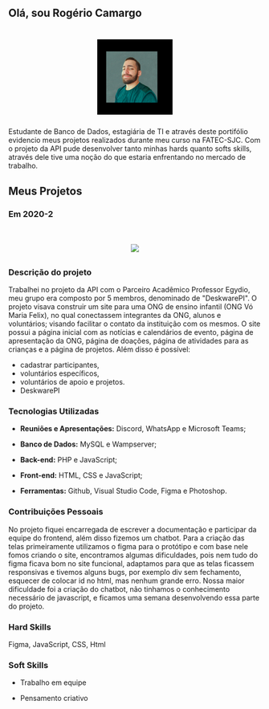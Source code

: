 ## **Olá, sou Rogério Camargo**
#
#

<h1 align="center"><img src="Imagens/Profile_Rogerio.png" width="150"></h1>

Estudante de Banco de Dados, estagiária de TI e através deste portifólio evidencio meus projetos realizados durante meu curso na FATEC-SJC. Com o projeto da API pude desenvolver tanto minhas hards quanto softs skills, através dele tive uma noção do que estaria enfrentando no mercado de trabalho.

## Meus Projetos

### Em 2020-2
#

<h1 align="center"><img src="LogoAPI1.png" width="150"></h1>

### Descrição do projeto

Trabalhei no projeto da API com o Parceiro Acadêmico Professor Egydio, meu grupo era composto por 5 membros, denominado de "DeskwarePI".
O projeto visava construir um site para uma ONG de ensino infantil (ONG Vó Maria Felix), no qual conectassem integrantes da ONG, alunos e voluntários; visando facilitar o contato da instituição com os mesmos.
O site possui a página inicial com as notícias e calendários de evento, página de apresentação da ONG, página de doações, página de atividades para as crianças e a página de projetos. Além disso é possível:

- cadastrar participantes,
- voluntários específicos,
- voluntários de apoio e projetos.
- DeskwarePI

### Tecnologias Utilizadas

- **Reuniões e Apresentações:** Discord, WhatsApp e Microsoft Teams;

- **Banco de Dados:** MySQL e Wampserver;

- **Back-end:** PHP e JavaScript;

- **Front-end:** HTML, CSS e JavaScript;

- **Ferramentas:** Github, Visual Studio Code, Figma e Photoshop.

### Contribuições Pessoais

No projeto fiquei encarregada de escrever a documentação e participar da equipe do frontend, além disso fizemos um chatbot. Para a criação das telas primeiramente utilizamos o figma para o protótipo e com base nele fomos criando o site, encontramos algumas dificuldades, pois nem tudo do figma ficava bom no site funcional, adaptamos para que as telas ficassem responsivas e tivemos alguns bugs, por exemplo div sem fechamento, esquecer de colocar id no html, mas nenhum grande erro. Nossa maior dificuldade foi a criação do chatbot, não tinhamos o conhecimento necessário de javascript, e ficamos uma semana desenvolvendo essa parte do projeto.

### Hard Skills

Figma, JavaScript, CSS, Html

### Soft Skills

- Trabalho em equipe

- Pensamento criativo
